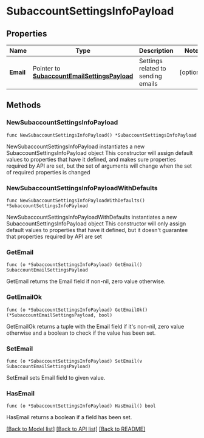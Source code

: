 # SubaccountSettingsInfoPayload

## Properties

Name | Type | Description | Notes
------------ | ------------- | ------------- | -------------
**Email** | Pointer to [**SubaccountEmailSettingsPayload**](SubaccountEmailSettingsPayload.md) | Settings related to sending emails | [optional] 

## Methods

### NewSubaccountSettingsInfoPayload

`func NewSubaccountSettingsInfoPayload() *SubaccountSettingsInfoPayload`

NewSubaccountSettingsInfoPayload instantiates a new SubaccountSettingsInfoPayload object
This constructor will assign default values to properties that have it defined,
and makes sure properties required by API are set, but the set of arguments
will change when the set of required properties is changed

### NewSubaccountSettingsInfoPayloadWithDefaults

`func NewSubaccountSettingsInfoPayloadWithDefaults() *SubaccountSettingsInfoPayload`

NewSubaccountSettingsInfoPayloadWithDefaults instantiates a new SubaccountSettingsInfoPayload object
This constructor will only assign default values to properties that have it defined,
but it doesn't guarantee that properties required by API are set

### GetEmail

`func (o *SubaccountSettingsInfoPayload) GetEmail() SubaccountEmailSettingsPayload`

GetEmail returns the Email field if non-nil, zero value otherwise.

### GetEmailOk

`func (o *SubaccountSettingsInfoPayload) GetEmailOk() (*SubaccountEmailSettingsPayload, bool)`

GetEmailOk returns a tuple with the Email field if it's non-nil, zero value otherwise
and a boolean to check if the value has been set.

### SetEmail

`func (o *SubaccountSettingsInfoPayload) SetEmail(v SubaccountEmailSettingsPayload)`

SetEmail sets Email field to given value.

### HasEmail

`func (o *SubaccountSettingsInfoPayload) HasEmail() bool`

HasEmail returns a boolean if a field has been set.


[[Back to Model list]](../README.md#documentation-for-models) [[Back to API list]](../README.md#documentation-for-api-endpoints) [[Back to README]](../README.md)


